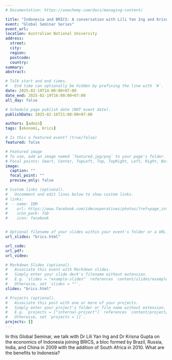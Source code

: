 ```yaml
---
# Documentation: https://wowchemy.com/docs/managing-content/

title: "Indonesia and BRICS: A conversation with Lili Yan Ing and Krisna Gupta"
event: "Global Seminar Series"
event_url:
location: Australian National University
address:
  street:
  city:
  region:
  postcode:
  country:
summary: 
abstract: 

# Talk start and end times.
#   End time can optionally be hidden by prefixing the line with `#`.
date: 2025-02-19T14:00:00+07:00
date_end: 2025-02-19T16:00:00+07:00
all_day: false

# Schedule page publish date (NOT event date).
publishDate: 2025-02-16T21:00:00+07:00

authors: [admin]
tags: [ekonomi, brics]

# Is this a featured event? (true/false)
featured: false

# Featured image
# To use, add an image named `featured.jpg/png` to your page's folder. 
# Focal points: Smart, Center, TopLeft, Top, TopRight, Left, Right, BottomLeft, Bottom, BottomRight.
image:
  caption: ""
  focal_point: ""
  preview_only: false

# Custom links (optional).
#   Uncomment and edit lines below to show custom links.
# links:
#  - name: IDM
#    url: https://www.facebook.com/idmcooperatives/photos/?ref=page_internal
#    icon_pack: fab
#    icon: facebook


# Optional filename of your slides within your event's folder or a URL.
url_slides: "brics.html"

url_code:
url_pdf: 
url_video: 

# Markdown Slides (optional).
#   Associate this event with Markdown slides.
#   Simply enter your slide deck's filename without extension.
#   E.g. `slides = "example-slides"` references `content/slides/example-slides.md`.
#   Otherwise, set `slides = ""`.
slides: "brics.html"

# Projects (optional).
#   Associate this post with one or more of your projects.
#   Simply enter your project's folder or file name without extension.
#   E.g. `projects = ["internal-project"]` references `content/project/deep-learning/index.md`.
#   Otherwise, set `projects = []`.
projects: []
---
```


In this Global Seminar, we talk with Dr Lili Yan Ing and Dr Krisna Gupta on the economics of Indonesia joining BRICS, a bloc formed by Brazil, Russia, India, and China in 2009 with the addition of South Africa in 2010. What are the benefits to Indonesia? 